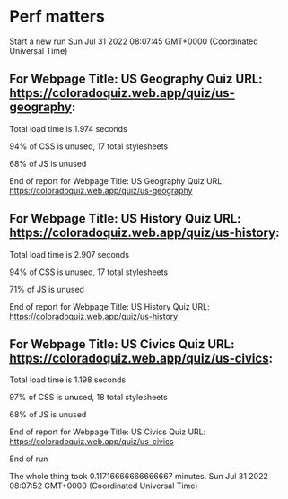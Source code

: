 # Perf matters


Start a new run
Sun Jul 31 2022 08:07:45 GMT+0000 (Coordinated Universal Time)








## For Webpage Title: US Geography Quiz URL: https://coloradoquiz.web.app/quiz/us-geography: 


Total load time is 1.974 seconds


94% of CSS is unused, 17 total stylesheets


68% of JS is unused


End of report for Webpage Title: US Geography Quiz URL: https://coloradoquiz.web.app/quiz/us-geography




## For Webpage Title: US History Quiz URL: https://coloradoquiz.web.app/quiz/us-history: 


Total load time is 2.907 seconds


94% of CSS is unused, 17 total stylesheets


71% of JS is unused


End of report for Webpage Title: US History Quiz URL: https://coloradoquiz.web.app/quiz/us-history




## For Webpage Title: US Civics Quiz URL: https://coloradoquiz.web.app/quiz/us-civics: 


Total load time is 1.198 seconds


97% of CSS is unused, 18 total stylesheets


68% of JS is unused


End of report for Webpage Title: US Civics Quiz URL: https://coloradoquiz.web.app/quiz/us-civics


End of run


The whole thing took 0.11716666666666667 minutes.
Sun Jul 31 2022 08:07:52 GMT+0000 (Coordinated Universal Time)




